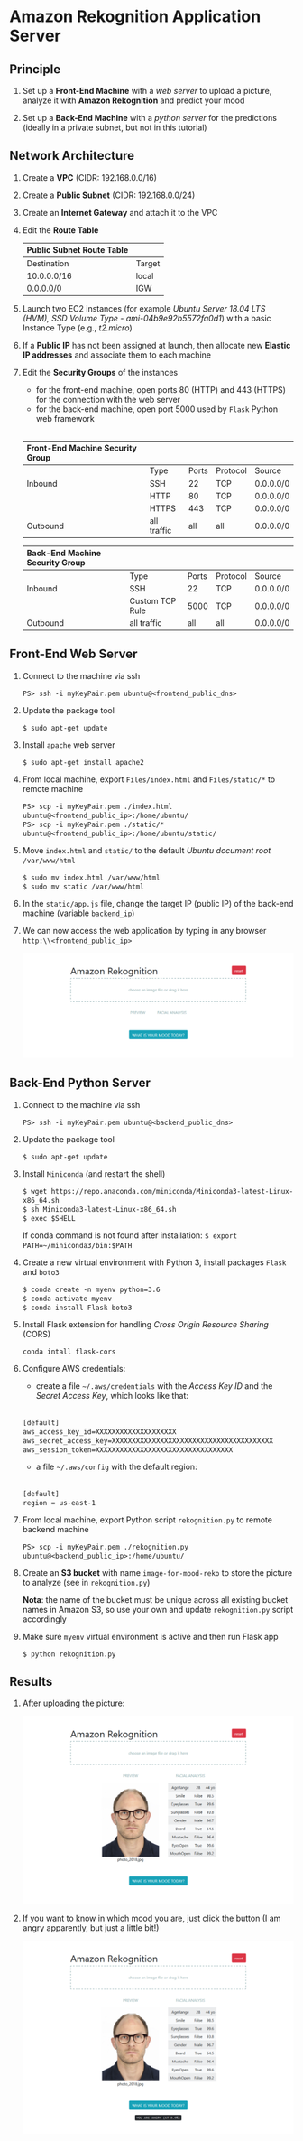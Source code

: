# Amazon **Rekognition Application Server**

## Principle

1. Set up a **Front-End Machine** with a *web server* to upload a picture, analyze it
with **Amazon Rekognition** and predict your mood

3. Set up a **Back-End Machine** with a *python server* for the predictions
   (ideally in a private subnet, but not in this tutorial)

## Network Architecture

1. Create a **VPC** (CIDR: 192.168.0.0/16)

2. Create a **Public Subnet** (CIDR: 192.168.0.0/24)

3. Create an **Internet Gateway** and attach it to the VPC

4. Edit the **Route Table** 

    | Public Subnet Route Table | |
    | --- | --- |
    | Destination | Target |
    | 10.0.0.0/16 | local |
    | 0.0.0.0/0 | IGW |

5. Launch two EC2 instances
   (for example *Ubuntu Server 18.04 LTS (HVM), SSD Volume Type - ami-04b9e92b5572fa0d1*)
   with a basic Instance Type (e.g., *t2.micro*)

6. If a **Public IP** has not been assigned at launch, then allocate
   new **Elastic IP addresses**  and associate them to each machine

7. Edit the **Security Groups** of the instances
    - for the front-end machine, open ports 80 (HTTP) and 443 (HTTPS) for the connection with the web server
    - for the back-end machine, open port 5000 used by `Flask` Python web framework

    <br/>

    | Front-End Machine Security Group | | | | |
    | --- |--- | --- | --- | --- |
    | | Type | Ports | Protocol | Source |
    | Inbound | SSH | 22 | TCP | 0.0.0.0/0 |
    | | HTTP | 80 | TCP | 0.0.0.0/0 |
    | | HTTPS | 443 | TCP | 0.0.0.0/0 |
    | Outbound | all traffic | all | all | 0.0.0.0/0 |

    | Back-End Machine Security Group | | | | |
    | --- |--- | --- | --- | --- |
    | | Type | Ports | Protocol | Source |
    | Inbound | SSH | 22 | TCP | 0.0.0.0/0 |
    | | Custom TCP Rule | 5000 | TCP | 0.0.0.0/0 |
    | Outbound | all traffic | all | all | 0.0.0.0/0 |

## Front-End Web Server

1. Connect to the machine via ssh

    ```
    PS> ssh -i myKeyPair.pem ubuntu@<frontend_public_dns>
    ```

2. Update the package tool 

    ```
    $ sudo apt-get update
    ```

3. Install `apache` web server

    ```
    $ sudo apt-get install apache2
    ```

4. From local machine, export `Files/index.html` and `Files/static/*` to remote machine

    ```
    PS> scp -i myKeyPair.pem ./index.html ubuntu@<frontend_public_ip>:/home/ubuntu/
    PS> scp -i myKeyPair.pem ./static/* ubuntu@<frontend_public_ip>:/home/ubuntu/static/
    ``` 

5. Move `index.html` and `static/` to the default *Ubuntu document root* `/var/www/html`

    ```
    $ sudo mv index.html /var/www/html
    $ sudo mv static /var/www/html
    ``` 

6. In the `static/app.js` file, change the target IP (public IP) of the back-end machine (variable `backend_ip`)

7. We can now access the web application by typing in any browser `http:\\<frontend_public_ip>`

   ![screenshot1](imgs/screenshot_AmazonRekognition_FacialAnalysis1.png)

## Back-End Python Server 

1. Connect to the machine via ssh

    ```
    PS> ssh -i myKeyPair.pem ubuntu@<backend_public_dns>
    ```

2. Update the package tool 

    ```
    $ sudo apt-get update
    ```

3. Install `Miniconda` (and restart the shell) 

    ```
    $ wget https://repo.anaconda.com/miniconda/Miniconda3-latest-Linux-x86_64.sh
    $ sh Miniconda3-latest-Linux-x86_64.sh
    $ exec $SHELL
    ```

   If conda command is not found after installation: `$ export PATH=~/miniconda3/bin:$PATH`

4. Create a new virtual environment with Python 3, install packages `Flask` and `boto3`

    ```
    $ conda create -n myenv python=3.6
    $ conda activate myenv
    $ conda install Flask boto3
    ``` 

5. Install Flask extension for handling *Cross Origin Resource Sharing* (CORS)

    ```
    conda intall flask-cors
    ```

6. Configure AWS credentials:
    - create a file `~/.aws/credentials` with the *Access Key ID* and the *Secret Access Key*,
    which looks like that:

    <br/>

    ```
    [default]
    aws_access_key_id=XXXXXXXXXXXXXXXXXXXX
    aws_secret_access_key=XXXXXXXXXXXXXXXXXXXXXXXXXXXXXXXXXXXXXXXX
    aws_session_token=XXXXXXXXXXXXXXXXXXXXXXXXXXXXXXXXXX
    ```

    - a file `~/.aws/config` with the default region:

    <br/>

    ```
    [default]
    region = us-east-1
    ```

6. From local machine, export Python script `rekognition.py` to remote backend machine

    ```
    PS> scp -i myKeyPair.pem ./rekognition.py ubuntu@<backend_public_ip>:/home/ubuntu/
    ``` 

7. Create an **S3 bucket** with name `image-for-mood-reko` to store the picture to analyze
   (see in `rekognition.py`)

   **Nota**: the name of the bucket must be unique across all existing bucket names in Amazon S3,
   so use your own and update `rekognition.py` script accordingly

8. Make sure `myenv` virtual environment is active and then run Flask app

   ```
   $ python rekognition.py
   ```

## Results

1. After uploading the picture:

   ![screenshot2](imgs/screenshot_AmazonRekognition_FacialAnalysis2.png)

2. If you want to know in which mood you are, just click the button
   (I am angry apparently, but just  a little bit!)

   ![screenshot3](imgs/screenshot_AmazonRekognition_FacialAnalysis3.png)

